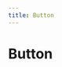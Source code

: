 ```yaml
---
title: Button
---
```


# Button

<ClientOnly>
  <button-demos></button-demos>
</ClientOnly>

<button-attributes>
</button-attributes>
